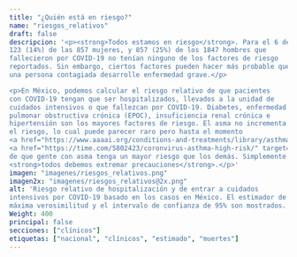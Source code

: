 ```yaml
---
title: "¿Quién está en riesgo?"
name: "riesgos_relativos"
draft: false
descripcion: '<p><strong>Todos estamos en riesgo</strong>. Para el 6 de mayo,
123 (14%) de las 857 mujeres, y 857 (25%) de los 1847 hombres que
fallecieron por COVID-19 no tenían ninguno de los factores de riesgo
reportados. Sin embargo, ciertos factores pueden hacer más probable que
una persona contagiada desarrolle enfermedad grave.</p>

<p>En México, podemos calcular el riesgo relativo de que pacientes
con COVID-19 tengan que ser hospitalizados, llevados a la unidad de
cuidados intensivos o que fallezcan por COVID-19. Diabetes, enfermedad
pulmonar obstructiva crónica (EPOC), insuficiencia renal crónica e
hipertensión son los mayores factores de riesgo. El asma no incrementa
el riesgo, lo cual puede parecer raro pero hasta el momento
<a href="https://www.aaaai.org/conditions-and-treatments/library/asthma-library/covid-asthma" target="_blank">no hay</a>
<a href="https://time.com/5802423/coronvirus-asthma-high-risk/" target="_blank">evidencia</a>
de que gente con asma tenga un mayor riesgo que los demás. Simplemente
<strong>todos debemos extremar precauciones</strong>.</p>'
imagen: "imagenes/riesgos_relativos.png"
imagen2x: "imagenes/riesgos_relativos@2x.png"
alt: 'Riesgo relativo de hospitalización y de entrar a cuidados
intensivos por COVID-19 basado en los casos en México. El estimador de
máxima verosimilitud y el intervalo de confianza de 95% son mostrados.'
Weight: 400
principal: false
secciones: ["clínicos"]
etiquetas: ["nacional", "clínicos", "estimado", "muertes"]
---
```


